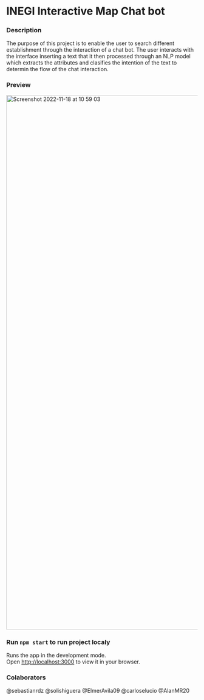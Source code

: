 # INEGI Interactive Map Chat bot

### Description

The purpose of this project is to enable the user to search different establishment through the interaction of a chat bot. The user interacts with the interface inserting a text that it then processed through an NLP model which extracts the attributes and clasifies the intention of the text to determin the flow of the chat interaction.

### Preview
<img width="1406" alt="Screenshot 2022-11-18 at 10 59 03" src="https://user-images.githubusercontent.com/74786081/202760046-0698b569-a480-40d1-b48c-256864679668.png">

### Run `npm start` to run project localy

Runs the app in the development mode.\
Open [http://localhost:3000](http://localhost:3000) to view it in your browser.

### Colaborators
@sebastianrdz
@solishiguera
@ElmerAvila09
@carloselucio
@AlanMR20


